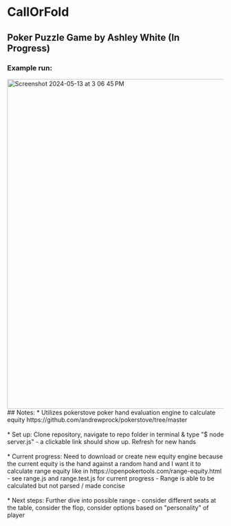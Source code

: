 CallOrFold
==========
## Poker Puzzle Game by Ashley White (In Progress)
### Example run: 
<img width="765" alt="Screenshot 2024-05-13 at 3 06 45 PM" src="https://github.com/whiteae8/CallOrFold/assets/78070322/80622917-bafa-4fde-98cd-cf8590e51404">
## Notes: 
* Utilizes pokerstove poker hand evaluation engine to calculate equity https://github.com/andrewprock/pokerstove/tree/master <br/><br>
* Set up: Clone repository, navigate to repo folder in terminal & type "$ node server.js" - a clickable link should show up. Refresh for new hands<br/><br>
* Current progress: Need to download or create new equity engine because the current equity is the hand against a random hand and I want it to calculate range equity like in https://openpokertools.com/range-equity.html - see range.js and range.test.js for current progress - Range is able to be calculated but not parsed / made concise <br/><br>
* Next steps: Further dive into possible range - consider different seats at the table, consider the flop, consider options based on "personality" of player
